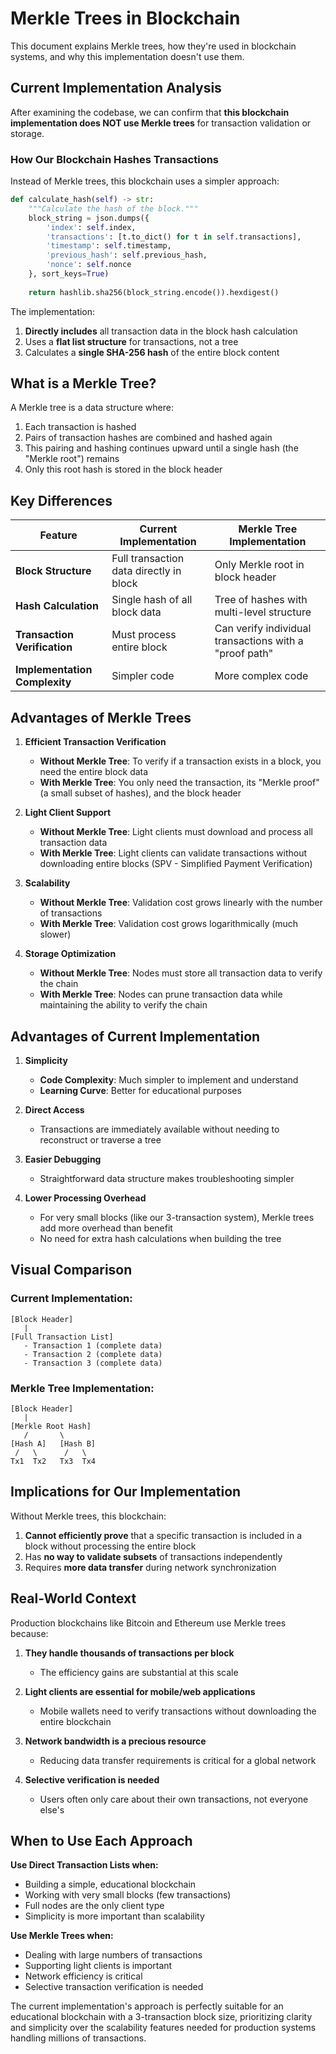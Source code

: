 # Merkle Trees in Blockchain

This document explains Merkle trees, how they're used in blockchain systems, and why this implementation doesn't use them.

## Current Implementation Analysis

After examining the codebase, we can confirm that **this blockchain implementation does NOT use Merkle trees** for transaction validation or storage.

### How Our Blockchain Hashes Transactions

Instead of Merkle trees, this blockchain uses a simpler approach:

```python
def calculate_hash(self) -> str:
    """Calculate the hash of the block."""
    block_string = json.dumps({
        'index': self.index,
        'transactions': [t.to_dict() for t in self.transactions],
        'timestamp': self.timestamp,
        'previous_hash': self.previous_hash,
        'nonce': self.nonce
    }, sort_keys=True)
    
    return hashlib.sha256(block_string.encode()).hexdigest()
```

The implementation:
1. **Directly includes** all transaction data in the block hash calculation
2. Uses a **flat list structure** for transactions, not a tree
3. Calculates a **single SHA-256 hash** of the entire block content

## What is a Merkle Tree?

A Merkle tree is a data structure where:
1. Each transaction is hashed
2. Pairs of transaction hashes are combined and hashed again
3. This pairing and hashing continues upward until a single hash (the "Merkle root") remains
4. Only this root hash is stored in the block header

## Key Differences

| Feature | Current Implementation | Merkle Tree Implementation |
|---------|------------------------|----------------------------|
| **Block Structure** | Full transaction data directly in block | Only Merkle root in block header |
| **Hash Calculation** | Single hash of all block data | Tree of hashes with multi-level structure |
| **Transaction Verification** | Must process entire block | Can verify individual transactions with a "proof path" |
| **Implementation Complexity** | Simpler code | More complex code |

## Advantages of Merkle Trees

1. **Efficient Transaction Verification**
   - **Without Merkle Tree**: To verify if a transaction exists in a block, you need the entire block data
   - **With Merkle Tree**: You only need the transaction, its "Merkle proof" (a small subset of hashes), and the block header

2. **Light Client Support**
   - **Without Merkle Tree**: Light clients must download and process all transaction data
   - **With Merkle Tree**: Light clients can validate transactions without downloading entire blocks (SPV - Simplified Payment Verification)

3. **Scalability**
   - **Without Merkle Tree**: Validation cost grows linearly with the number of transactions
   - **With Merkle Tree**: Validation cost grows logarithmically (much slower)

4. **Storage Optimization**
   - **Without Merkle Tree**: Nodes must store all transaction data to verify the chain
   - **With Merkle Tree**: Nodes can prune transaction data while maintaining the ability to verify the chain

## Advantages of Current Implementation

1. **Simplicity**
   - **Code Complexity**: Much simpler to implement and understand
   - **Learning Curve**: Better for educational purposes

2. **Direct Access**
   - Transactions are immediately available without needing to reconstruct or traverse a tree

3. **Easier Debugging**
   - Straightforward data structure makes troubleshooting simpler

4. **Lower Processing Overhead**
   - For very small blocks (like our 3-transaction system), Merkle trees add more overhead than benefit
   - No need for extra hash calculations when building the tree

## Visual Comparison

### Current Implementation:
```
[Block Header]
   |
[Full Transaction List]
   - Transaction 1 (complete data)
   - Transaction 2 (complete data)
   - Transaction 3 (complete data)
```

### Merkle Tree Implementation:
```
[Block Header]
   |
[Merkle Root Hash]
   /       \
[Hash A]   [Hash B]
 /   \      /   \
Tx1  Tx2   Tx3  Tx4
```

## Implications for Our Implementation

Without Merkle trees, this blockchain:

1. **Cannot efficiently prove** that a specific transaction is included in a block without processing the entire block
2. Has **no way to validate subsets** of transactions independently
3. Requires **more data transfer** during network synchronization

## Real-World Context

Production blockchains like Bitcoin and Ethereum use Merkle trees because:

1. **They handle thousands of transactions per block**
   - The efficiency gains are substantial at this scale

2. **Light clients are essential for mobile/web applications**
   - Mobile wallets need to verify transactions without downloading the entire blockchain

3. **Network bandwidth is a precious resource**
   - Reducing data transfer requirements is critical for a global network

4. **Selective verification is needed**
   - Users often only care about their own transactions, not everyone else's

## When to Use Each Approach

**Use Direct Transaction Lists when:**
- Building a simple, educational blockchain
- Working with very small blocks (few transactions)
- Full nodes are the only client type
- Simplicity is more important than scalability

**Use Merkle Trees when:**
- Dealing with large numbers of transactions
- Supporting light clients is important
- Network efficiency is critical
- Selective transaction verification is needed

The current implementation's approach is perfectly suitable for an educational blockchain with a 3-transaction block size, prioritizing clarity and simplicity over the scalability features needed for production systems handling millions of transactions.
